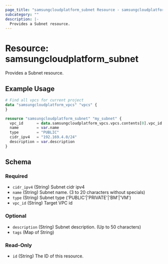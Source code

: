 ```yaml
---
page_title: "samsungcloudplatform_subnet Resource - samsungcloudplatform"
subcategory: ""
description: |-
  Provides a Subnet resource.
---
```


# Resource: samsungcloudplatform_subnet

Provides a Subnet resource.


## Example Usage

```terraform
# Find all vpcs for current project
data "samsungcloudplatform_vpcs" "vpcs" {
}

resource "samsungcloudplatform_subnet" "my_subnet" {
  vpc_id      = data.samsungcloudplatform_vpcs.vpcs.contents[0].vpc_id
  name        = var.name
  type        = "PUBLIC"
  cidr_ipv4   = "192.169.4.0/24"
  description = var.description
}
```

<!-- schema generated by tfplugindocs -->
## Schema

### Required

- `cidr_ipv4` (String) Subnet cidr ipv4
- `name` (String) Subnet name. (3 to 20 characters without specials)
- `type` (String) Subnet type ('PUBLIC'|'PRIVATE'|'BM'|'VM')
- `vpc_id` (String) Target VPC id

### Optional

- `description` (String) Subnet description. (Up to 50 characters)
- `tags` (Map of String)

### Read-Only

- `id` (String) The ID of this resource.


